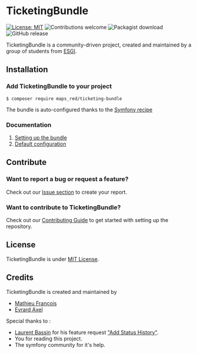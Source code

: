TicketingBundle
============
[![License: MIT](https://img.shields.io/badge/License-MIT-blue.svg)](https://opensource.org/licenses/MIT)
![Contributions welcome](https://img.shields.io/badge/contributions-welcome-blue.svg)
![Packagist download](https://img.shields.io/packagist/dt/maps_red/ticketing-bundle.svg)
![GitHub release](https://img.shields.io/github/release/Mapsred/TicketingBundle/all.svg)

TicketingBundle is a community-driven project, created and maintained by a group of students from [ESGI](https://www.esgi.fr/ecole-informatique.html). 

## Installation

### Add TicketingBundle to your project

```console
$ composer require maps_red/ticketing-bundle
```

The bundle is auto-configured thanks to the [Symfony recipe](https://github.com/symfony/recipes-contrib/tree/master/maps_red/ticketing-bundle)

### Documentation

1. [Setting up the bundle](docs/1-setting_up_the_bundle.md)
2. [Default configuration](docs/2-setting_up_the_configuration.md)

## Contribute

### Want to report a bug or request a feature?

Check out our [Issue section](https://github.com/Mapsred/TicketingBundle/issues/new/choose) to create your report.

### Want to contribute to TicketingBundle?

Check out our [Contributing Guide](CONTRIBUTING.md) to get started with setting up the repository.

## License
TicketingBundle is under [MIT License](http://www.opensource.org/licenses/mit-license.php).

## Credits

TicketingBundle is created and maintained by
* [Mathieu François](https://github.com/Mapsred)
* [Evrard Axel](https://github.com/AxelE)

Special thanks to :
* [Laurent Bassin](https://github.com/lbassin) for his feature request ["Add Status History"](https://github.com/Mapsred/TicketingBundle/issues/75).
* You for reading this project.
* The symfony community for it's help.
